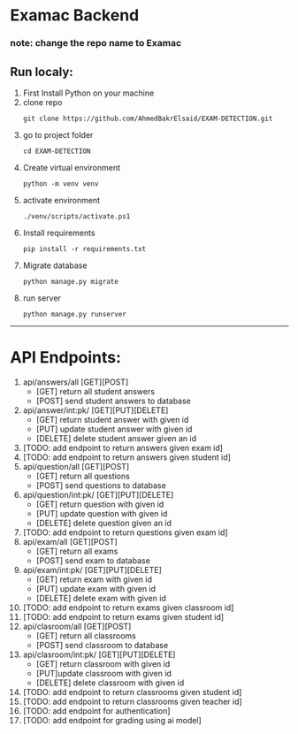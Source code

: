 # Examac Backend
### note: change the repo name to Examac
## Run localy:
1. First Install Python on your machine
2. clone repo  
    ```shell
    git clone https://github.com/AhmedBakrElsaid/EXAM-DETECTION.git
    ```
3. go to project folder  
    ```shell
    cd EXAM-DETECTION
    ```
4. Create virtual environment  
    ```shell
    python -m venv venv
    ```
5. activate environment  
    ```shell
    ./venv/scripts/activate.ps1 
    ```
6. Install requirements  
    ```shell
    pip install -r requirements.txt 
    ```
7. Migrate database 
    ```shell
    python manage.py migrate
    ```
8. run server
    ```shell
    python manage.py runserver
    ```

<hr>

# API Endpoints:
1. api/answers/all [GET][POST]
    - [GET] return all student answers
    - [POST] send student answers to database 
2. api/answer/int:pk/ [GET][PUT][DELETE]
    - [GET] return student answer with given id
    - [PUT] update student answer with given id
    - [DELETE] delete student answer given an id
3. [TODO: add endpoint to return answers given exam id]
4. [TODO: add endpoint to return answers given student id]
5. api/question/all [GET][POST]
    - [GET] return all questions 
    - [POST] send questions to database 
6. api/question/int:pk/ [GET][PUT][DELETE]
    - [GET] return question with given id
    - [PUT] update question with given id
    - [DELETE] delete question given an id
7. [TODO: add endpoint to return questions given exam id]
8. api/exam/all [GET][POST]
    - [GET] return all exams
    - [POST] send exam to database 
9. api/exam/int:pk/ [GET][PUT][DELETE]
    - [GET] return exam with given id
    - [PUT] update exam with given id
    - [DELETE] delete exam with given id
10. [TODO: add endpoint to return exams given classroom id]
11. [TODO: add endpoint to return exams given student id]
12. api/clasroom/all [GET][POST]
    - [GET] return all classrooms
    - [POST] send classroom to database 
13. api/clasroom/int:pk/ [GET][PUT][DELETE]
    - [GET] return classroom with given id
    - [PUT]update classroom with given id
    - [DELETE] delete classroom with given id 
14. [TODO: add endpoint to return classrooms given student id]
15. [TODO: add endpoint to return classrooms given teacher id]
16. [TODO: add endpoint for authentication]
21. [TODO: add endpoint for grading using ai model]

